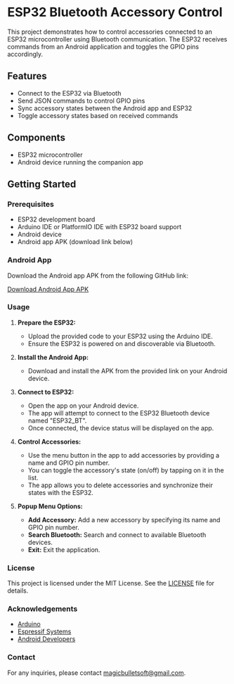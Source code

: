# ESP32 Bluetooth Accessory Control

This project demonstrates how to control accessories connected to an ESP32 microcontroller using Bluetooth communication. The ESP32 receives commands from an Android application and toggles the GPIO pins accordingly.

## Features

- Connect to the ESP32 via Bluetooth
- Send JSON commands to control GPIO pins
- Sync accessory states between the Android app and ESP32
- Toggle accessory states based on received commands

## Components

- ESP32 microcontroller
- Android device running the companion app

## Getting Started

### Prerequisites

- ESP32 development board
- Arduino IDE or PlatformIO IDE with ESP32 board support
- Android device
- Android app APK (download link below)

### Android App

Download the Android app APK from the following GitHub link:

[Download Android App APK](android_app/Magic_BT_V1.0.apk)

### Usage

1. **Prepare the ESP32:**
    - Upload the provided code to your ESP32 using the Arduino IDE.
    - Ensure the ESP32 is powered on and discoverable via Bluetooth.

2. **Install the Android App:**
    - Download and install the APK from the provided link on your Android device.

3. **Connect to ESP32:**
    - Open the app on your Android device.
    - The app will attempt to connect to the ESP32 Bluetooth device named "ESP32_BT".
    - Once connected, the device status will be displayed on the app.

4. **Control Accessories:**
    - Use the menu button in the app to add accessories by providing a name and GPIO pin number.
    - You can toggle the accessory's state (on/off) by tapping on it in the list.
    - The app allows you to delete accessories and synchronize their states with the ESP32.

5. **Popup Menu Options:**
    - **Add Accessory:** Add a new accessory by specifying its name and GPIO pin number.
    - **Search Bluetooth:** Search and connect to available Bluetooth devices.
    - **Exit:** Exit the application.

### License

This project is licensed under the MIT License. See the [LICENSE](LICENSE) file for details.

### Acknowledgements

- [Arduino](https://www.arduino.cc/)
- [Espressif Systems](https://www.espressif.com/)
- [Android Developers](https://developer.android.com/)

### Contact

For any inquiries, please contact [magicbulletsoft@gmail.com](mailto:magicbulletsoft@gmail.com).
